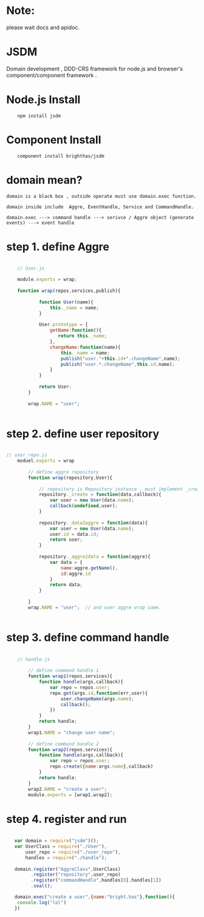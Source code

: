 Note:
====
  please wait docs and apidoc.

JSDM
====

Domain development , DDD-CRS framework for node.js and  browser's component/component  framework .

Node.js  Install 
==================
        
		npm install jsdm

Component  Install 
====================
        
		component install brighthas/jsdm
        

domain mean?
============

    domain is a black box , outside operate must use domain.exec function.
    
    domain inside include  Aggre, EventHandle, Service and CommandHandle.
    
    domain.exec ---> command handle ---> serivce / Aggre object (generate events) ---> event handle
    

step 1. define Aggre
=====================

```javascript    

    // User.js
    
    module.exports = wrap;
    
    function wrap(repos,services,publish){
        
            function User(name){
                this._name = name;
            }
            
            User.prototype = {
                getName:function(){
                   return this._name;
                },
                changeName:function(name){
                    this._name = name;
                    publish("user."+this.id+".changeName",name);
                    publish("user.*.changeName",this.id,name);
                }
            }
            
            return User;
        }
        
        wrap.NAME = "user";
        
```    

step 2. define user repository
==============================

```javascript

// user_repo.js
    moduel.exports = wrap
    
        // define aggre repository
        function wrap(repository,User){
        
            // repository is Repository instance , must implement _create/_data2aggre/_aggre2data
            repository._create = function(data,callback){
                var user = new User(data.name);
                callback(undefined,user);
            }
            
            repository._data2aggre = function(data){
                var user = new User(data.name);
                user.id = data.id;
                return user;
            }
            
            repository._aggre2data = function(aggre){
                var data = {
                    name:aggre.getName(),
                    id:aggre.id
                }
                return data;
            }
            
        }
        wrap.NAME = "user";  // and user aggre wrap same.
        
```
step 3. define command handle   
==============================

```javascript
    
    // handle.js
    
        // define command handle 1
        function wrap1(repos,services){
            function handle(args,callback){
                var repo = repos.user;
                repo.get(args.id,function(err,user){
                    user.changeName(args.name);
                    callback();
                })
            }
            return handle;
        }
        wrap1.NAME = "change user name";
        
        // define command handle 2
        function wrap2(repos,services){
            function handle(args,callback){
                var repo = repos.user;
                repo.create({name:args.name},callback)
            }
            return handle;
        }
        wrap2.NAME = "create a user";        
        module.exports = [wrap1,wrap2];

```
    
step 4.  register and run
==========================

```javascript
    
   var domain = require("jsdm")();
   var UserClass = require("./User"),
       user_repo = require("./user_repo"),
       handles = require("./handle");
       
   domain.register("AggreClass",UserClass)
         .register("repository",user_repo)
         .register("commandHandle",handles[0],handles[1])
         .seal();

   domain.exec("create a user",{name:"bright.has"},function(){
    console.log("lol")
   })
         
```


